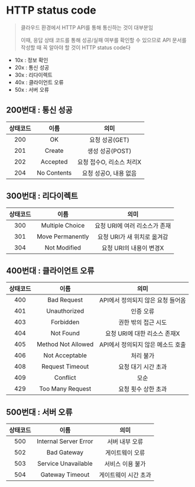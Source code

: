 # HTTP status code

> 클라우드 환경에서 HTTP API를 통해 통신하는 것이 대부분임
>
> 이때, 응답 상태 코드를 통해 성공/실패 여부를 확인할 수 있으므로 API 문서를 작성할 때 꼭 알아야 할 것이 HTTP status code다

- 10x : 정보 확인
- 20x : 통신 성공
- 30x : 리다이렉트
- 40x : 클라이언트 오류
- 50x : 서버 오류

## 200번대 : 통신 성공

| 상태코드 |    이름     |           의미           |
| :------: | :---------: | :----------------------: |
|   200    |     OK      |      요청 성공(GET)      |
|   201    |   Create    |     생성 성공(POST)      |
|   202    |  Accepted   | 요청 접수O, 리소스 처리X |
|   204    | No Contents |  요청 성공O, 내용 없음   |

## 300번대 : 리다이렉트

| 상태코드 |       이름       |             의미              |
| :------: | :--------------: | :---------------------------: |
|   300    | Multiple Choice  | 요청 URI에 여러 리소스가 존재 |
|   301    | Move Permanently |  요청 URI가 새 위치로 옮겨감  |
|   304    |   Not Modified   |    요청 URI의 내용이 변경X    |

## 400번대 : 클라이언트 오류

| 상태코드 |        이름        |               의미                |
| :------: | :----------------: | :-------------------------------: |
|   400    |    Bad Request     | API에서 정의되지 않은 요청 들어옴 |
|   401    |    Unauthorized    |             인증 오류             |
|   403    |     Forbidden      |        권한 밖의 접근 시도        |
|   404    |     Not Found      |   요청 URI에 대한 리소스 존재X    |
|   405    | Method Not Allowed | API에서 정의되지 않은 메소드 호출 |
|   406    |   Not Acceptable   |             처리 불가             |
|   408    |  Request Timeout   |        요청 대기 시간 초과        |
|   409    |      Conflict      |               모순                |
|   429    |  Too Many Request  |        요청 횟수 상한 초과        |

## 500번대 : 서버 오류

| 상태코드 |         이름          |         의미         |
| :------: | :-------------------: | :------------------: |
|   500    | Internal Server Error |    서버 내부 오류    |
|   502    |      Bad Gateway      |   게이트웨이 오류    |
|   503    |  Service Unavailable  |   서비스 이용 불가   |
|   504    |    Gateway Timeout    | 게이트웨이 시간 초과 |
